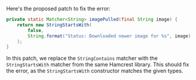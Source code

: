 Here's the proposed patch to fix the error:

```java
private static Matcher<String> imagePulled(final String image) {
    return new StringStartsWith(
        false,
        String.format("Status: Downloaded newer image for %s", image)
    );
}
```

In this patch, we replace the `StringContains` matcher with the `StringStartsWith` matcher from the same Hamcrest library. This should fix the error, as the `StringStartsWith` constructor matches the given types.